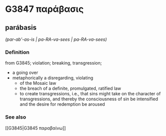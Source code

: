 # G3847 παράβασις

## parábasis

_(par-ab'-as-is | pa-RA-va-sees | pa-RA-va-sees)_

### Definition

from G3845; violation; breaking, transgression; 

- a going over
- metaphorically a disregarding, violating
  - of the Mosaic law
  - the breach of a definite, promulgated, ratified law
  - to create transgressions, i.e., that sins might take on the character of transgressions, and thereby the consciousness of sin be intensified and the desire for redemption be aroused

### See also

[[G3845|G3845 παραβαίνω]]

